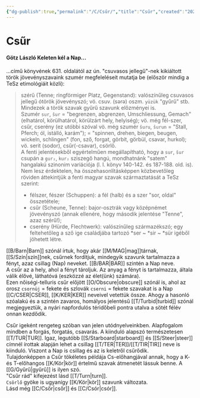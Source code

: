 ```yaml
---
{"dg-publish":true,"permalink":"/C/Csűr/","title":"Csűr","created":"2023-10-23T02:34","updated":"2024-10-25T16:52"}
---
```



# Csűr

#### Götz László Keleten kél a Nap...  

...című könyvének 631. oldalától az ún. "csuvasos jellegű"-nek kikiáltott török jövevényszavaink szumér megfeleléseit mutatja be (először mindig a TeSz etimológiáit közli):  
> szérű (Tenne; ringförmiger Platz, Gegenstand): valószínűleg csuvasos jellegű ótörök jövevényszó; vö. csuv. (sǝrǝ) oszm. `yüzük` "gyűrű" stb. Mindezek a török szavak gyűrű szavunk előzményei is.  
> Szumér `sur`, `šur` = "begrenzen, abgrenzen, Umschliessung, Gemach" (elhatárol, körülhatárol, körülzárt hely, helyiség); vö. még fél-szer, csűr, cserény (ez utóbbi szóval vö. még szumér `šuru`, `šurun` = "Stall, Pferch; ól, istálló, karám"); = "spinnen, drehen, biegen, beugen, wickeln, schlingen" (fon, sző, forgat, görbít, görbül, csavar, hurkol); vö. serit (sodor), csűr(-csavar), csörlő.  
> A fenti jelentésekből egyértelműen megállapítható, hogy a `sur`, `šur` csupán a `gur₂`, `kur₂` sziszegő hangú, mondhatnánk "satem" hangalakú szinonim variációja (l. I. könyv 140-142. és 187-188. old. is). Nem lesz érdektelen, ha összehasonlításképpen közbevetőleg röviden áttekintjük a fenti magyar szavak származtatását a TeSz szerint:  
> - félszer, fészer (Schuppen): a fél (halb) és a szer "sor, oldal" összetétele;  
> - csűr (Scheune, Tenne): bajor-osztrák vagy középnémet jövevényszó (annak ellenére, hogy második jelentése "Tenne", azaz szérű!);  
> - cserény (Hürde, Flechtwerk): valószínűleg származékszó; egy feltehetőleg a sző ige családjába tartozó \*ser ~ \*sir ~ \*sür igéből jöhetett létre.  

[[B/Barn\|Barn]] szónál írtuk, hogy akár [[M/MAG\|mag]]tárnak, [[S/Szín\|szín]]nek, csűrnek fordítjuk, mindegyik szavunk tartalmazza a fényt, azaz csillag (Nap) neveket. [[B/BAR\|BAR]] szintén a Nap neve.  
A csűr az a hely, ahol a fényt tároljuk. Az anyag a fényt is tartalmazza, általa válik élővé, láthatóvá (eszközzé az élet(ünk) számára).  
Ezen nőiségi-telluris csűr előjött [[O/Obscure\|obscure]] szónál is, ahol az orosz `csornüj` = fekete és szlovák `cserni` = fekete szavakat is a Nap [[C/CSER\|CSER]], [[K/KER\|KER]] neveivel vetettük össze. Ahogy a hasonló szóalakú és a szintén zavaros, homályos jelentésű [[T/Turbid\|turbid]] szónál megjegyeztük, a nyári napfordulós téridőbeli pontra utalva a sötét félév onnan kezdődik.  

Csűr igeként rengeteg szóban van jelen utódnyelveinkben. Alapfogalom mindben a forgás, forgatás, csavarás. A kiinduló alapszó természetesen [[T/TUR\|TUR]]. Igaz, legutóbb [[S/Starboard\|starboard]] és [[S/Steer\|steer]] címnél írottak alapján lehet a csillag [[T/TER\|TER]]/[[T/TIR\|TIR]] neve is kiinduló. Viszont a Nap is csillag és az is keletről csűrődik.  
Tulajdonképpen a Csűr tökéletes példája Cs-előhangjával annak, hogy a K- és T-előhangos [[K/Kör\|kör]] értelmű szavak átmenetét lássuk benne. A [[G/Gyűrű\|gyűrű]] is ilyen szó.  
"Csűr rád" kifejezést lásd [[T/Turn\|turn]].  
`Csörlő` gyöke is ugyanígy [[K/Kör\|kör]] szavunk változata.  
Lásd még [[C/Csőr\|csőr]] és [[C/Csór\|csór]].  